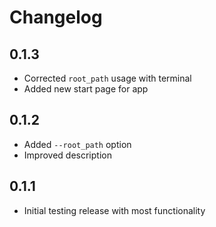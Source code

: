 # Changelog

## 0.1.3

- Corrected `root_path` usage with terminal
- Added new start page for app

## 0.1.2

- Added `--root_path` option
- Improved description

## 0.1.1

- Initial testing release with most functionality
